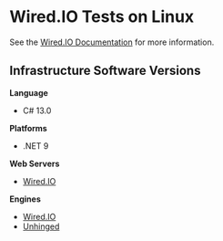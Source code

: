 # Wired.IO Tests on Linux

See the [Wired.IO Documentation](https://mda2av.github.io/Wired.IO.Docs/) for more information.

## Infrastructure Software Versions

**Language**

* C# 13.0

**Platforms**

* .NET 9

**Web Servers**

* [Wired.IO](https://github.com/MDA2AV/Wired.IO)

**Engines**

* [Wired.IO](https://github.com/MDA2AV/Wired.IO)
* [Unhinged](https://github.com/MDA2AV/Unhinged)